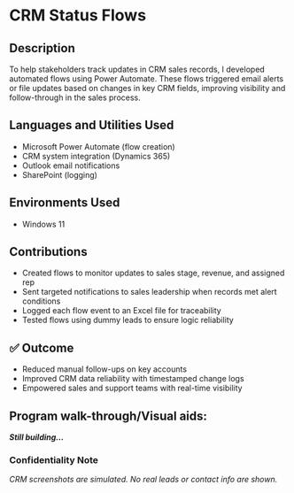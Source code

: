 <h1>CRM Status Flows</h1>

<!--
 ### [YouTube Demonstration](https://youtu.be/7eJexJVCqJo)
 -->

<h2>Description</h2>
To help stakeholders track updates in CRM sales records, I developed automated flows using Power Automate. These flows triggered email alerts or file updates based on changes in key CRM fields, improving visibility and follow-through in the sales process.
<br />

<h2>Languages and Utilities Used</h2>

- Microsoft Power Automate (flow creation)
- CRM system integration (Dynamics 365)
- Outlook email notifications
- SharePoint (logging)

<h2>Environments Used </h2>

- Windows 11

<h2>Contributions </h2>

- Created flows to monitor updates to sales stage, revenue, and assigned rep
- Sent targeted notifications to sales leadership when records met alert conditions
- Logged each flow event to an Excel file for traceability
- Tested flows using dummy leads to ensure logic reliability

<h2>✅ Outcome</h2>

- Reduced manual follow-ups on key accounts
- Improved CRM data reliability with timestamped change logs
- Empowered sales and support teams with real-time visibility

<h2>Program walk-through/Visual aids:</h2>
<i><b>Still building...</b></i>
<!--
<p align="center">
Launch the utility: <br/>
<img src="https://i.imgur.com/62TgaWL.png" height="80%" width="80%" alt="Disk Sanitization Steps"/>
<br />
<br />
Select the disk:  <br/>
<img src="https://i.imgur.com/tcTyMUE.png" height="80%" width="80%" alt="Disk Sanitization Steps"/>
<br />
<br />
Enter the number of passes: <br/>
<img src="https://i.imgur.com/nCIbXbg.png" height="80%" width="80%" alt="Disk Sanitization Steps"/>
<br />
<br />
Confirm your selection:  <br/>
<img src="https://i.imgur.com/cdFHBiU.png" height="80%" width="80%" alt="Disk Sanitization Steps"/>
<br />
<br />
Wait for process to complete (may take some time):  <br/>
<img src="https://i.imgur.com/JL945Ga.png" height="80%" width="80%" alt="Disk Sanitization Steps"/>
<br />
<br />
Sanitization complete:  <br/>
<img src="https://i.imgur.com/K71yaM2.png" height="80%" width="80%" alt="Disk Sanitization Steps"/>
<br />
<br />
Observe the wiped disk:  <br/>
<img src="https://i.imgur.com/AeZkvFQ.png" height="80%" width="80%" alt="Disk Sanitization Steps"/>
</p>
--!>

<h3>Confidentiality Note</h3>
<i>CRM screenshots are simulated. No real leads or contact info are shown.</i>
